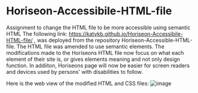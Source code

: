 # Horiseon-Accessibile-HTML-file
Assignment to change the HTML file to be more accessible using semantic HTML
The following link: https://katykb.github.io/Horiseon-Accessibile-HTML-file/ , was deployed from the repository Horiseon-Accessible-HTML-file.
The HTML file was amended to use semantic elements. The modifications made to the Horiseons HTML file now focus on what each element of their site is, or gives elements meaning and not only design function. In addiiton, Horiseons page will now be easier for screen readers and devices used by persons' with disabilities to follow. 

Here is the web view of the modified HTML and CSS files:
  ![image](https://user-images.githubusercontent.com/97707793/155845617-e74c30b8-356f-43d7-9869-9e24b32f4d80.png) 
